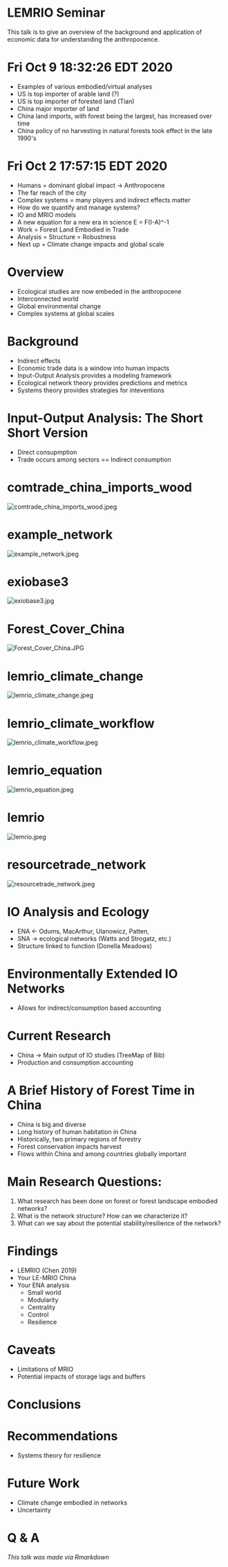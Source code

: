 LEMRIO Seminar
==============

This talk is to give an overview of the background and application of
economic data for understanding the anthropocence.

# Fri Oct  9 18:32:26 EDT 2020

- Examples of various embodied/virtual analyses
- US is top importer of arable land (?)
- US is top importer of forested land (Tian)
- China major importer of land
- China land imports, with forest being the largest, has increased
over time
- China policy of no harvesting in natural forests took effect in the
  late 1990's

# Fri Oct  2 17:57:15 EDT 2020

- Humans = dominant global impact -> Anthropocene
- The far reach of the city
- Complex systems = many players and indirect effects matter
- How do we quantify and manage systems?
- IO and MRIO models
- A new equation for a new era in science E = F(I-A)^-1
- Work = Forest Land Embodied in Trade
- Analysis = Structure = Robustness
- Next up = Climate change impacts and global scale

# Overview

 <!-- Who cares -->

- Ecological studies are now embeded in the anthropocene
- Interconnected world
- Global environmental change
- Complex systems at global scales

# Background

- Indirect effects
- Economic trade data is a window into human impacts
- Input-Output Analysis provides a modeling framework 
- Ecological network theory provides predictions and metrics 
- Systems theory provides strategies for inteventions

# Input-Output Analysis: The Short Short Version

- Direct consupmption
- Trade occurs among sectors == Indirect consumption


# comtrade_china_imports_wood

![comtrade_china_imports_wood.jpeg](comtrade_china_imports_wood.jpeg "comtrade_china_imports_wood.jpeg")

# example_network

![example_network.jpeg](example_network.jpeg "example_network.jpeg")

# exiobase3

![exiobase3.jpg](exiobase3.jpg "exiobase3.jpg")

# Forest_Cover_China

![Forest_Cover_China.JPG](Forest_Cover_China.JPG "Forest_Cover_China.JPG")

# lemrio_climate_change

![lemrio_climate_change.jpeg](lemrio_climate_change.jpeg "lemrio_climate_change.jpeg")

# lemrio_climate_workflow

![lemrio_climate_workflow.jpeg](lemrio_climate_workflow.jpeg "lemrio_climate_workflow.jpeg")

# lemrio_equation

![lemrio_equation.jpeg](lemrio_equation.jpeg "lemrio_equation.jpeg")

# lemrio

![lemrio.jpeg](lemrio.jpeg "lemrio.jpeg")

# resourcetrade_network

![resourcetrade_network.jpeg](resourcetrade_network.jpeg "resourcetrade_network.jpeg")



# IO Analysis and Ecology

- ENA <- Odums, MacArthur, Ulanowicz, Patten,
- SNA -> ecological networks (Watts and Strogatz, etc.)
- Structure linked to function (Donella Meadows)

# Environmentally Extended IO Networks

- Allows for indirect/consumption based accounting

# Current Research

- China -> Main output of IO studies (TreeMap of Bib)
- Production and consumption accounting

# A Brief History of Forest Time in China

- China is big and diverse
- Long history of human habitation in China
- Historically, two primary regions of forestry
- Forest conservation impacts harvest
- Flows within China and among countries globally important

# Main Research Questions:

1. What research has been done on forest or forest landscape embodied
networks?
2. What is the network structure? How can we characterize it?
3. What can we say about the potential stability/resilience of the
network?

# Findings

- LEMRIO (Chen 2019)
- Your LE-MRIO China
- Your ENA analysis
  - Small world
  - Modularity
  - Centrality
  - Control
  - Resilience

# Caveats

- Limitations of MRIO
- Potential impacts of storage lags and buffers

# Conclusions


# Recommendations

- Systems theory for resilience

# Future Work

- Climate change embodied in networks
- Uncertainty

# Q & A

*This talk was made via Rmarkdown*

